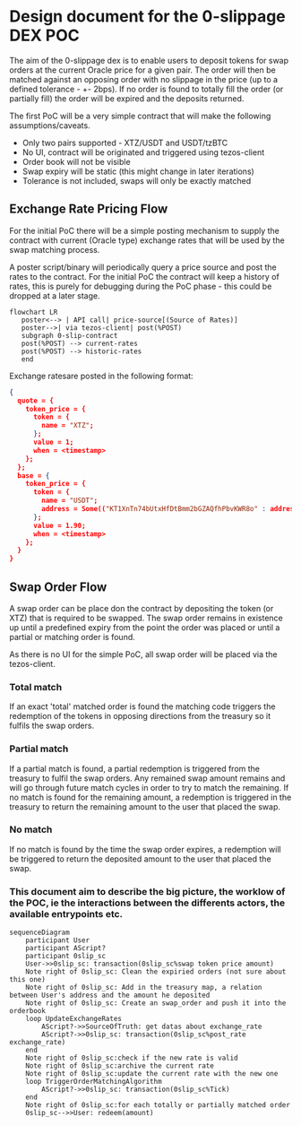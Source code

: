 # Design document for the 0-slippage DEX POC

The aim of the 0-slippage dex is to enable users to deposit tokens for swap orders at the current Oracle price for a given pair.  The order will then be matched against an opposing order with no slippage in the price (up to a defined tolerance - +- 2bps).  If no order is found to totally fill the order (or partially fill) the order will be expired and the deposits returned.

The first PoC will be a very simple contract that will make the following assumptions/caveats.

- Only two pairs supported - XTZ/USDT and USDT/tzBTC
- No UI, contract will be originated and triggered using tezos-client
- Order book will not be visible
- Swap expiry will be static (this might change in later iterations)
- Tolerance is not included, swaps will only be exactly matched

## Exchange Rate Pricing Flow

For the initial PoC there will be a simple posting mechanism to supply the contract with current (Oracle type) exchange rates that will be used by the swap matching process.

A poster script/binary will periodically query a price source and post the rates to the contract. For the initial PoC the contract will keep a history of rates, this is purely for debugging during the PoC phase - this could be dropped at a later stage.

```mermaid
flowchart LR
   poster<--> | API call| price-source[(Source of Rates)]
   poster-->| via tezos-client| post(%POST)
   subgraph 0-slip-contract
   post(%POST) --> current-rates
   post(%POST) --> historic-rates
   end
```

Exchange ratesare posted in the following format:

```json
{
  quote = {
    token_price = {
      token = {
        name = "XTZ";
      };
      value = 1;
      when = <timestamp>
    };
  };
  base = {
    token_price = {
      token = {
        name = "USDT";
        address = Some(("KT1XnTn74bUtxHfDtBmm2bGZAQfhPbvKWR8o" : address));
      };
      value = 1.90;
      when = <timestamp>
    };
  }
}
```


## Swap Order Flow

A swap order can be place don the contract by depositing the token (or XTZ) that is required to be swapped.  The swap order remains in existence up until a predefined expiry from the point the order was placed or until a partial or matching order is found.

As there is no UI for the simple PoC, all swap order will be placed via the tezos-client.

### Total match

If an exact 'total' matched order is found the matching code triggers the redemption of the tokens in opposing directions from the treasury so it fulfils the swap orders.

### Partial match

If a partial match is found, a partial redemption is triggered from the treasury to fulfil the swap orders.  Any remained swap amount remains and will go through future match cycles in order to try to match the remaining. If no match is found for the remaining amount, a redemption is triggered in the treasury to return the remaining amount to the user that placed the swap.

### No match

If no match is found by the time the swap order expires, a redemption will be triggered to return the deposited amount to the user that placed the swap.








### This document aim to describe the big picture, the worklow of the POC, ie the interactions between the differents actors, the available entrypoints etc.

```mermaid
sequenceDiagram
    participant User
    participant AScript?
    participant 0slip_sc
    User->>0slip_sc: transaction(0slip_sc%swap token price amount)
    Note right of 0slip_sc: Clean the expiried orders (not sure about this one)
    Note right of 0slip_sc: Add in the treasury map, a relation between User's address and the amount he deposited
    Note right of 0slip_sc: Create an swap_order and push it into the orderbook
    loop UpdateExchangeRates
        AScript?->>SourceOfTruth: get datas about exchange_rate
        AScript?->>0slip_sc: transaction(0slip_sc%post_rate exchange_rate)
    end
    Note right of 0slip_sc:check if the new rate is valid
    Note right of 0slip_sc:archive the current rate
    Note right of 0slip_sc:update the current rate with the new one
    loop TriggerOrderMatchingAlgorithm
        AScript?->>0slip_sc: transaction(0slip_sc%Tick)
    end
    Note right of 0slip_sc:for each totally or partially matched order
    0slip_sc-->>User: redeem(amount)
```
